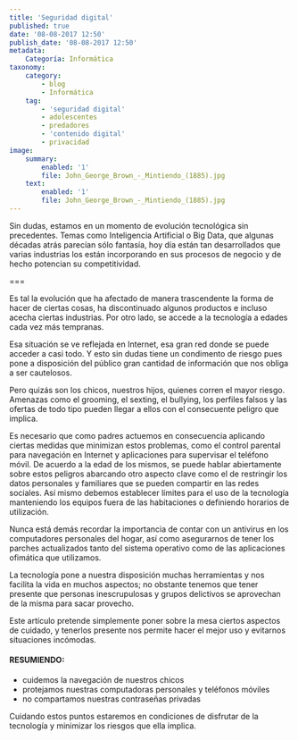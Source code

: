 ```yaml
---
title: 'Seguridad digital'
published: true
date: '08-08-2017 12:50'
publish_date: '08-08-2017 12:50'
metadata:
    Categoría: Informática
taxonomy:
    category:
        - blog
        - Informática
    tag:
        - 'seguridad digital'
        - adolescentes
        - predadores
        - 'contenido digital'
        - privacidad
image:
    summary:
        enabled: '1'
        file: John_George_Brown_-_Mintiendo_(1885).jpg
    text:
        enabled: '1'
        file: John_George_Brown_-_Mintiendo_(1885).jpg
---
```


Sin dudas, estamos en un momento de evolución tecnológica sin precedentes. Temas como Inteligencia Artificial o Big Data, que algunas décadas atrás parecían sólo fantasía, hoy día están tan desarrollados que varias industrias los están incorporando en sus procesos de negocio y de hecho potencian su competitividad.

===

Es tal la evolución que ha afectado de manera trascendente la forma de hacer de ciertas cosas, ha discontinuado algunos productos e incluso acecha ciertas industrias. Por otro lado, se accede a la tecnología a edades cada vez más tempranas.

Esa situación se ve reflejada en Internet, esa gran red donde se puede acceder a casi todo. Y esto sin dudas tiene un condimento de riesgo pues pone a disposición del público gran cantidad de información que nos obliga a ser cautelosos.

Pero quizás son los chicos, nuestros hijos, quienes corren el mayor riesgo. Amenazas como el grooming, el sexting, el bullying, los perfiles falsos y las ofertas de todo tipo pueden llegar a ellos con el consecuente peligro que implica.

Es necesario que como padres actuemos en consecuencia aplicando ciertas medidas que minimizan estos problemas, como el control parental para navegación en Internet y aplicaciones para supervisar el teléfono móvil. De acuerdo a la edad de los mismos, se puede hablar abiertamente sobre estos peligros abarcando otro aspecto clave como el de restringir los datos personales y familiares que se pueden compartir en las redes sociales. Así mismo debemos establecer límites para el uso de la tecnología manteniendo los equipos fuera de las habitaciones o definiendo horarios de utilización.

Nunca está demás recordar la importancia de contar con un antivirus en los computadores personales del hogar, así como asegurarnos de tener los parches actualizados tanto del sistema operativo como de las aplicaciones ofimática que utilizamos.

La tecnología pone a nuestra disposición muchas herramientas y nos facilita la vida en muchos aspectos; no obstante tenemos que tener presente que personas inescrupulosas y grupos delictivos se aprovechan de la misma para sacar provecho.

Este artículo pretende simplemente poner sobre la mesa ciertos aspectos de cuidado, y tenerlos presente nos permite hacer el mejor uso y evitarnos situaciones incómodas.

#### RESUMIENDO:

+ cuidemos la navegación de nuestros chicos
+ protejamos nuestras computadoras personales y teléfonos móviles
+ no compartamos nuestras contraseñas privadas

Cuidando estos puntos estaremos en condiciones de disfrutar de la tecnología y minimizar los riesgos que ella implica.